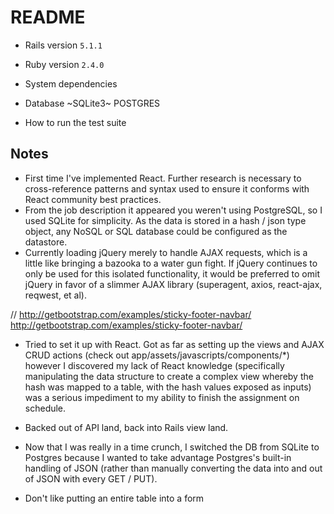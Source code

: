 # README


* Rails version `5.1.1`

* Ruby version `2.4.0`

* System dependencies

* Database ~SQLite3~ POSTGRES

* How to run the test suite

## Notes
- First time I've implemented React. Further research is necessary to cross-reference patterns and syntax used to ensure it conforms with React community best practices.
- From the job description it appeared you weren't using PostgreSQL, so I used SQLite for simplicity. As the data is stored in a hash / json type object, any NoSQL or SQL database could be configured as the datastore.
- Currently loading jQuery merely to handle AJAX requests, which is a little like bringing a bazooka to a water gun fight. If jQuery continues to only be used for this isolated functionality, it would be preferred to omit jQuery in favor of a slimmer AJAX library (superagent, axios, react-ajax, reqwest, et al).


<!-- Bootstrap -->
// http://getbootstrap.com/examples/sticky-footer-navbar/
http://getbootstrap.com/examples/sticky-footer-navbar/


- Tried to set it up with React. Got as far as setting up the views and AJAX CRUD actions (check out app/assets/javascripts/components/*) however I discovered my lack of React knowledge (specifically manipulating the data structure to create a complex view whereby the hash was mapped to a table, with the hash values exposed as inputs) was a serious impediment to my ability to finish the assignment on schedule.
- Backed out of API land, back into Rails view land.
- Now that I was really in a time crunch, I switched the DB from SQLite to Postgres because I wanted to take advantage Postgres's built-in handling of JSON (rather than manually converting the data into and out of JSON with every GET / PUT).

- Don't like putting an entire table into a form